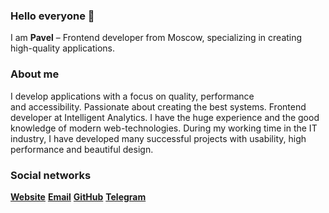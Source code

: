 ### Hello everyone 👋

I am  **Pavel** – Frontend developer from Moscow, specializing in creating high-quality applications. 

### About me

I develop applications with&nbsp;a&nbsp;focus on&nbsp;quality, performance and&nbsp;accessibility. Passionate about creating the&nbsp;best systems. Frontend developer at&nbsp;Intelligent Analytics. I have the&nbsp;huge experience and&nbsp;the&nbsp;good knowledge of&nbsp;modern web-technologies. During my&nbsp;working time in&nbsp;the&nbsp;IT industry, I&nbsp;have&nbsp;developed many successful projects with&nbsp;usability, high performance and&nbsp;beautiful design.
        
### Social networks
**[Website](https://dvoryaninov.tech)** **[Email](mailto:12072000@mail.ru)** **[GitHub](https://github.com/PaviliuS)** **[Telegram](https://t.me/pavel_dvoryaninov)**

